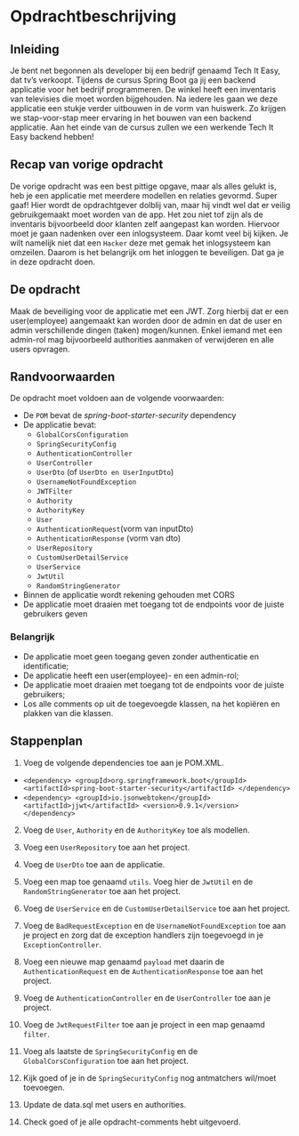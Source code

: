 # Opdrachtbeschrijving

## Inleiding

Je bent net begonnen als developer bij een bedrijf genaamd Tech It Easy, dat tv’s verkoopt. Tijdens de cursus Spring Boot ga jij een backend applicatie voor het bedrijf programmeren. De winkel heeft een inventaris van televisies die moet worden bijgehouden. Na iedere les gaan we deze applicatie een stukje verder uitbouwen in de vorm van huiswerk. Zo krijgen we stap-voor-stap meer ervaring in het bouwen van een backend applicatie. Aan het einde van de cursus zullen we een werkende Tech It Easy backend hebben!

## Recap van vorige opdracht

De vorige opdracht was een best pittige opgave, maar als alles gelukt is, heb je een applicatie met meerdere modellen en relaties gevormd. Super gaaf! Hier wordt de opdrachtgever dolblij van, maar hij vindt wel dat er veilig gebruikgemaakt moet worden van de app. Het zou niet tof zijn als de inventaris bijvoorbeeld door klanten zelf aangepast kan worden. Hiervoor moet je gaan nadenken over een inlogsysteem. Daar komt veel bij kijken. Je wilt namelijk niet dat een `Hacker` deze met gemak het inlogsysteem kan omzeilen. Daarom is het belangrijk om het inloggen te beveiligen. Dat ga je in deze opdracht doen.

## De opdracht
Maak de beveiliging voor de applicatie met een JWT. Zorg hierbij dat er een user(employee) aangemaakt kan worden door de admin en dat de user en admin verschillende dingen (taken) mogen/kunnen. Enkel iemand met een admin-rol mag bijvoorbeeld authorities aanmaken of verwijderen en alle users opvragen.

## Randvoorwaarden
De opdracht moet voldoen aan de volgende voorwaarden:
- De `POM` bevat de _spring-boot-starter-security_ dependency
- De applicatie bevat:
    - `GlobalCorsConfiguration`
    - `SpringSecurityConfig`
    - `AuthenticationController`
    - `UserController`
    - `UserDto` (of `UserDto en UserInputDto`)
    - `UsernameNotFoundException`
    - `JWTFilter`
    - `Authority`
    - `AuthorityKey`
    - `User`
    - `AuthenticationRequest`(vorm van inputDto)
    - `AuthenticationResponse` (vorm van dto)
    - `UserRepository`
    - `CustomUserDetailService`
    - `UserService`
    - `JwtUtil`
    - `RandomStringGenerator`
- Binnen de applicatie wordt rekening gehouden met CORS
- De applicatie moet draaien met toegang tot de endpoints voor de juiste gebruikers geven

### Belangrijk
- De applicatie moet geen toegang geven zonder authenticatie en identificatie;
- De applicatie heeft een user(employee)- en een admin-rol;
- De applicatie moet draaien met toegang tot de endpoints voor de juiste gebruikers;
- Los alle comments op uit de toegevoegde klassen, na het kopiëren en plakken van die klassen.

## Stappenplan

1. Voeg de volgende dependencies toe aan je POM.XML.
- `<dependency>
  <groupId>org.springframework.boot</groupId>
  <artifactId>spring-boot-starter-security</artifactId>
  </dependency>`
- `<dependency>
  <groupId>io.jsonwebtoken</groupId>
  <artifactId>jjwt</artifactId>
  <version>0.9.1</version>
  </dependency>`

2. Voeg de `User`, `Authority` en de `AuthorityKey` toe als modellen.

3. Voeg een `UserRepository` toe aan het project.

4. Voeg de `UserDto` toe aan de applicatie.

5. Voeg een map toe genaamd `utils`. Voeg hier de `JwtUtil` en de `RandomStringGenerator` toe aan het project.

6. Voeg de `UserService` en de `CustomUserDetailService` toe aan het project.

7. Voeg de `BadRequestException` en de `UsernameNotFoundException` toe aan je project en zorg dat de exception handlers zijn toegevoegd in je `ExceptionController`.

8. Voeg een nieuwe map genaamd `payload` met daarin de `AuthenticationRequest` en de `AuthenticationResponse` toe aan het project.

9. Voeg de `AuthenticationController` en de `UserController` toe aan je project.

10. Voeg de `JwtRequestFilter` toe aan je project in een map genaamd `filter`.

11. Voeg als laatste de `SpringSecurityConfig` en de `GlobalCorsConfiguration` toe aan het project.

12. Kijk goed of je in de `SpringSecurityConfig` nog antmatchers wil/moet toevoegen.

13. Update de data.sql met users en authorities.

14. Check goed of je alle opdracht-comments hebt uitgevoerd.


